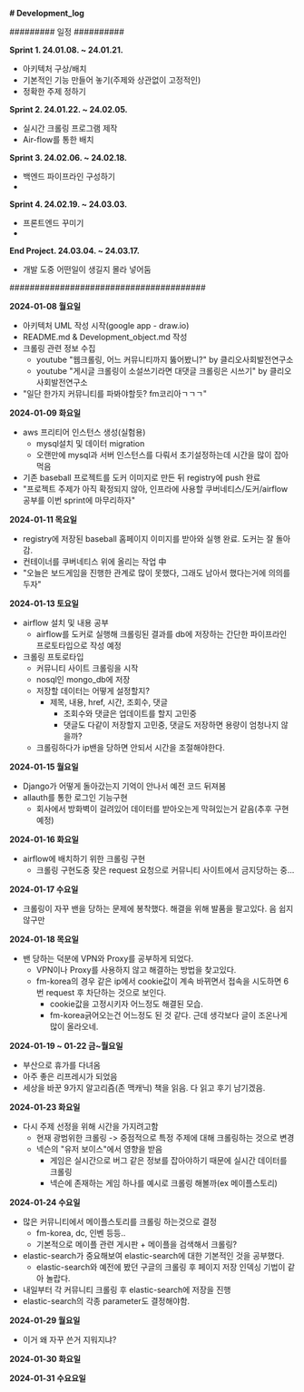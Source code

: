 **# Development_log**

######### 일정 ##########

**Sprint 1. 24.01.08. ~ 24.01.21.**
- 아키텍처 구상/배치
- 기본적인 기능 만들어 놓기(주제와 상관없이 고정적인)
- 정확한 주제 정하기

**Sprint 2. 24.01.22. ~ 24.02.05.**
- 실시간 크롤링 프로그램 제작
- Air-flow를 통한 배치

**Sprint 3. 24.02.06. ~ 24.02.18.**
- 백엔드 파이프라인 구성하기
- 

**Sprint 4. 24.02.19. ~ 24.03.03.**
- 프론트엔드 꾸미기
-   
**End Project. 24.03.04. ~ 24.03.17.**
- 개발 도중 어떤일이 생길지 몰라 넣어둠

#######################################

**2024-01-08 월요일**
- 아키텍처 UML 작성 시작(google app - draw.io)
- README.md & Development_object.md 작성
- 크롤링 관련 정보 수집
  - youtube "웹크롤링, 어느 커뮤니티까지 뚫어봤니?" by 클리오사회발전연구소
  - youtube "게시글 크롤링이 소설쓰기라면 대댓글 크롤링은 시쓰기" by 클리오사회발전연구소
- "일단 한가지 커뮤니티를 파봐야할듯? fm코리아ㄱㄱㄱ"


**2024-01-09 화요일**
- aws 프리티어 인스턴스 생성(실험용)
  - mysql설치 및 데이터 migration
  - 오랜만에 mysql과 서버 인스턴스를 다뤄서 초기설정하는데 시간을 많이 잡아먹음
- 기존 baseball 프로젝트를 도커 이미지로 만든 뒤 registry에 push 완료
- "프로젝트 주제가 아직 확정되지 않아, 인프라에 사용할 쿠버네티스/도커/airflow 공부를 이번 sprint에 마무리하자"


**2024-01-11 목요일**
- registry에 저장된 baseball 홈페이지 이미지를 받아와 실행 완료. 도커는 잘 돌아감.
- 컨테이너를 쿠버네티스 위에 올리는 작업 中
- "오늘은 보드게임을 진행한 관계로 많이 못했다, 그래도 남아서 했다는거에 의의를 두자"

**2024-01-13 토요일**
- airflow 설치 및 내용 공부
  - airflow를 도커로 실행해 크롤링된 결과를 db에 저장하는 간단한 파이프라인 프로토타입으로 작성 예정
- 크롤링 프토로타입
  - 커뮤니티 사이트 크롤링을 시작
  - nosql인 mongo_db에 저장
  - 저장할 데이터는 어떻게 설정할지?
    - 제목, 내용, href, 시간, 조회수, 댓글
      - 조회수와 댓글은 업데이트를 할지 고민중
      - 댓글도 다같이 저장할지 고민중, 댓글도 저장하면 용량이 엄청나지 않을까?
  - 크롤링하다가 ip밴을 당하면 안되서 시간을 조절해야한다.


**2024-01-15 월요일**
- Django가 어떻게 돌아갔는지 기억이 안나서 예전 코드 뒤져봄
- allauth를 통한 로그인 기능구현
  - 회사에서 방화벽이 걸려있어 데이터를 받아오는게 막혀있는거 같음(추후 구현예정)
 

**2024-01-16 화요일**
- airflow에 배치하기 위한 크롤링 구현
  - 크롤링 구현도중 잦은 request 요청으로 커뮤니티 사이트에서 금지당하는 중...
 
**2024-01-17 수요일** 
- 크롤링이 자꾸 밴을 당하는 문제에 봉착했다. 해결을 위해 발품을 팔고있다. 음 쉽지않구만

**2024-01-18 목요일** 
- 밴 당하는 덕분에 VPN와 Proxy를 공부하게 되었다.
  - VPN이나 Proxy를 사용하지 않고 해결하는 방법을 찾고있다.
  - fm-korea의 경우 같은 ip에서 cookie값이 계속 바뀌면서 접속을 시도하면 6번 request 후 차단하는 것으로 보인다.
    - cookie값을 고정시키자 어느정도 해결된 모습.
    - fm-korea긁어오는건 어느정도 된 것 같다. 근데 생각보다 글이 조온나게 많이 올라오네.
   
**2024-01-19 ~ 01-22 금~월요일**
- 부산으로 휴가를 다녀옴
- 아주 좋은 리프레시가 되었음
- 세상을 바꾼 9가지 알고리즘(존 맥캐닉) 책을 읽음. 다 읽고 후기 남기겠음.

**2024-01-23 화요일**
- 다시 주제 선정을 위해 시간을 가지려고함
    - 현재 광범위한 크롤링 -> 중점적으로 특정 주제에 대해 크롤링하는 것으로 변경
    - 넥슨의 "유저 보이스"에서 영향을 받음
        - 게임은 실시간으로 버그 같은 정보를 잡아야하기 때문에 실시간 데이터를 크롤링
        - 넥슨에 존재하는 게임 하나를 예시로 크롤링 해볼까(ex 메이플스토리)

**2024-01-24 수요일**
- 많은 커뮤니티에서 메이플스토리를 크롤링 하는것으로 결정
  - fm-korea, dc, 인벤 등등..
  - 기본적으로 메이플 관련 게시판 + 메이플을 검색해서 크롤링?
- elastic-search가 중요해보여 elastic-search에 대한 기본적인 것을 공부했다.
  - elastic-search와 예전에 봤던 구글의 크롤링 후 페이지 저장 인덱싱 기법이 같아 놀랍다.
- 내일부터 각 커뮤니티 크롤링 후 elastic-search에 저장을 진행
- elastic-search의 각종 parameter도 결정해야함.

**2024-01-29 월요일**
- 이거 왜 자꾸 쓴거 지워지냐?


**2024-01-30 화요일**

**2024-01-31 수요요일**


